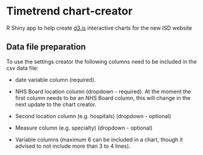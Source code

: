 
# Timetrend chart-creator
R Shiny app to help create [d3.js](https://d3js.org/) interactive charts for the new ISD website

## Data file preparation
To use the settings creator the following columns need to be included in the csv data file: 

*	date variable column (required). 

*	NHS Board location column (dropdown - required). At the moment the first column needs to be an NHS Board column, this will change in the next update to the chart creator. 

*	Second location column (e.g. hospitals) (dropdown - optional)

*	Measure column (e.g. specialty) (dropdown - optional)  

*	Variable columns (maximum 6 can be included in a chart, though it advised to not include more than 3 to 4 lines). 



